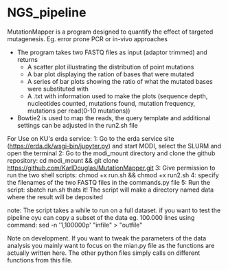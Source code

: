 # NGS_pipeline

MutationMapper is a program designed to quantify the effect of targeted mutagenesis. Eg. error prone PCR or in-vivo approaches
- The program takes two FASTQ files as input (adaptor trimmed) and returns
    - A scatter plot illustrating the distribution of point mutations
    - A bar plot displaying the ration of bases that were mutated
    - A series of bar plots showing the ratio of what the mutated bases were substituted with 
    - A .txt with information used to make the plots (sequence depth, nucleotides counted, mutations found, mutation frequency, mutations per read(0-10 mutations))
- Bowtie2 is used to map the reads, the query template and additional settings can be adjusted in the run2.sh file


For Use on KU's erda service:
1: Go to the erda service site (https://erda.dk/wsgi-bin/jupyter.py) and start MODI, select the SLURM and open the terminal
2: Go to the modi_mount directory and clone the github repository: cd modi_mount && git clone https://github.com/KarlDouglas/MutationMapper.git
3: Give permission to run the two shell scripts: chmod +x run.sh && chmod +x run2.sh
4: specify the filenames of the two FASTQ files in the commands.py file
5: Run the script: sbatch run.sh
thats it! The script will make a directory named data where the result will be deposited

note: The script takes a while to run on a full dataset. if you want to test the pipeline oyu can copy a subset of the data eg. 100.000 lines using command: sed -n '1,100000p' "infile" > "outfile"


Note on development.
If you want to tweak the parameters of the data analysis you mainly want to focus on the mian.py file as the functions are actually written here. The other python files simply calls on different functions from this file. 
